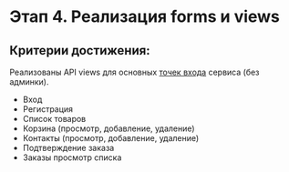 # Этап 4. Реализация forms и views

## Критерии достижения:

Реализованы API views для основных [точек входа](./screens.md) сервиса (без админки).
   - Вход
   - Регистрация
   - Список товаров
   - Корзина (просмотр, добавление, удаление)
   - Контакты (просмотр, добавление, удаление)
   - Подтверждение заказа
   - Заказы просмотр списка
